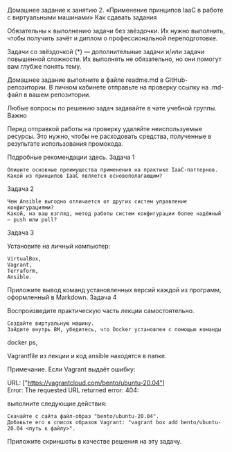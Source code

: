 Домашнее задание к занятию 2. «Применение принципов IaaC в работе с виртуальными машинами»
Как сдавать задания

Обязательны к выполнению задачи без звёздочки. Их нужно выполнить, чтобы получить зачёт и диплом о профессиональной переподготовке.

Задачи со звёздочкой (*) — дополнительные задачи и/или задачи повышенной сложности. Их выполнять не обязательно, но они помогут вам глубже понять тему.

Домашнее задание выполните в файле readme.md в GitHub-репозитории. В личном кабинете отправьте на проверку ссылку на .md-файл в вашем репозитории.

Любые вопросы по решению задач задавайте в чате учебной группы.
Важно

Перед отправкой работы на проверку удаляйте неиспользуемые ресурсы. Это нужно, чтобы не расходовать средства, полученные в результате использования промокода.

Подробные рекомендации здесь.
Задача 1

    Опишите основные преимущества применения на практике IaaC-паттернов.
    Какой из принципов IaaC является основополагающим?

Задача 2

    Чем Ansible выгодно отличается от других систем управление конфигурациями?
    Какой, на ваш взгляд, метод работы систем конфигурации более надёжный — push или pull?

Задача 3

Установите на личный компьютер:

    VirtualBox,
    Vagrant,
    Terraform,
    Ansible.

Приложите вывод команд установленных версий каждой из программ, оформленный в Markdown.
Задача 4

Воспроизведите практическую часть лекции самостоятельно.

    Создайте виртуальную машину.
    Зайдите внутрь ВМ, убедитесь, что Docker установлен с помощью команды

docker ps,

Vagrantfile из лекции и код ansible находятся в папке.

Примечание. Если Vagrant выдаёт ошибку:

URL: ["https://vagrantcloud.com/bento/ubuntu-20.04"]     
Error: The requested URL returned error: 404:

выполните следующие действия:

    Скачайте с сайта файл-образ "bento/ubuntu-20.04".
    Добавьте его в список образов Vagrant: "vagrant box add bento/ubuntu-20.04 <путь к файлу>".

Приложите скриншоты в качестве решения на эту задачу.
